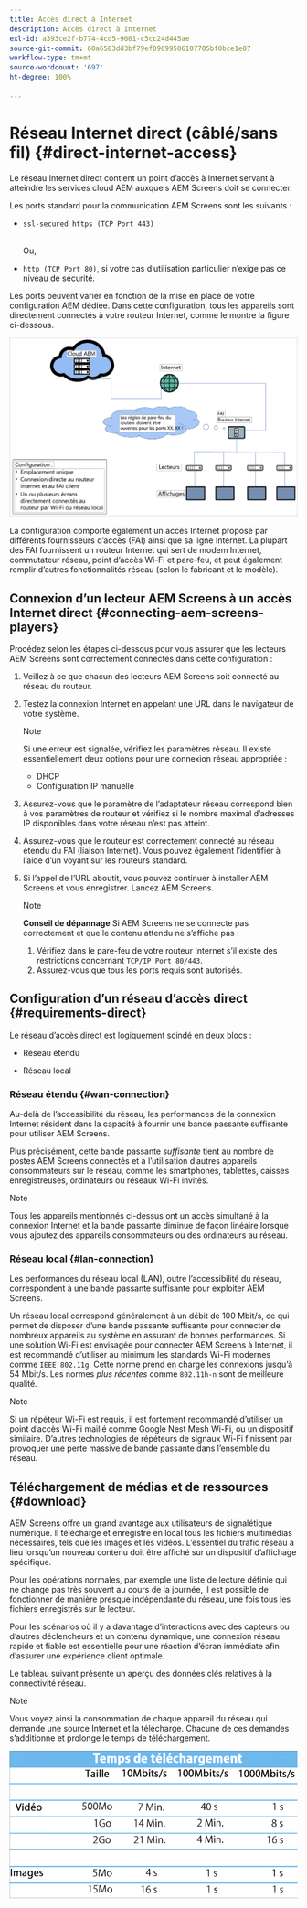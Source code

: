 ```yaml
---
title: Accès direct à Internet
description: Accès direct à Internet
exl-id: a393ce2f-b774-4cd5-9001-c5cc24d445ae
source-git-commit: 60a6583dd3bf79ef09099506107705bf0bce1e07
workflow-type: tm+mt
source-wordcount: '697'
ht-degree: 100%

---
```


# Réseau Internet direct (câblé/sans fil) {#direct-internet-access}

Le réseau Internet direct contient un point d’accès à Internet servant à atteindre les services cloud AEM auxquels AEM Screens doit se connecter.

Les ports standard pour la communication AEM Screens sont les suivants :
* `ssl-secured https (TCP Port 443)`

   <br>Ou,</br>

* `http (TCP Port 80)`, si votre cas d’utilisation particulier n’exige pas ce niveau de sécurité.

Les ports peuvent varier en fonction de la mise en place de votre configuration AEM dédiée. Dans cette configuration, tous les appareils sont directement connectés à votre routeur Internet, comme le montre la figure ci-dessous.

![](/help/assets/direct-access-2.png)

La configuration comporte également un accès Internet proposé par différents fournisseurs d’accès (FAI) ainsi que sa ligne Internet. La plupart des FAI fournissent un routeur Internet qui sert de modem Internet, commutateur réseau, point d’accès Wi-Fi et pare-feu, et peut également remplir d’autres fonctionnalités réseau (selon le fabricant et le modèle).

## Connexion d’un lecteur AEM Screens à un accès Internet direct {#connecting-aem-screens-players}

Procédez selon les étapes ci-dessous pour vous assurer que les lecteurs AEM Screens sont correctement connectés dans cette configuration :

1. Veillez à ce que chacun des lecteurs AEM Screens soit connecté au réseau du routeur.
1. Testez la connexion Internet en appelant une URL dans le navigateur de votre système.

   >[!NOTE]
   >Si une erreur est signalée, vérifiez les paramètres réseau. Il existe essentiellement deux options pour une connexion réseau appropriée :
   >* DHCP
   >* Configuration IP manuelle


1. Assurez-vous que le paramètre de l’adaptateur réseau correspond bien à vos paramètres de routeur et vérifiez si le nombre maximal d’adresses IP disponibles dans votre réseau n’est pas atteint.

1. Assurez-vous que le routeur est correctement connecté au réseau étendu du FAI (liaison Internet). Vous pouvez également l’identifier à l’aide d’un voyant sur les routeurs standard.
1. Si l’appel de l’URL aboutit, vous pouvez continuer à installer AEM Screens et vous enregistrer. Lancez AEM Screens.

   >[!NOTE]
   >**Conseil de dépannage**
   >Si AEM Screens ne se connecte pas correctement et que le contenu attendu ne s’affiche pas :
   >
   >1. Vérifiez dans le pare-feu de votre routeur Internet s’il existe des restrictions concernant `TCP/IP Port 80/443`.
   >1. Assurez-vous que tous les ports requis sont autorisés.


## Configuration d’un réseau d’accès direct {#requirements-direct}

Le réseau d’accès direct est logiquement scindé en deux blocs :

* Réseau étendu

* Réseau local

### Réseau étendu {#wan-connection}

Au-delà de l’accessibilité du réseau, les performances de la connexion Internet résident dans la capacité à fournir une bande passante suffisante pour utiliser AEM Screens.

Plus précisément, cette bande passante *suffisante* tient au nombre de postes AEM Screens connectés et à l’utilisation d’autres appareils consommateurs sur le réseau, comme les smartphones, tablettes, caisses enregistreuses, ordinateurs ou réseaux Wi-Fi invités.

>[!NOTE]
>
>Tous les appareils mentionnés ci-dessus ont un accès simultané à la connexion Internet et la bande passante diminue de façon linéaire lorsque vous ajoutez des appareils consommateurs ou des ordinateurs au réseau.

### Réseau local {#lan-connection}

Les performances du réseau local (LAN), outre l’accessibilité du réseau, correspondent à une bande passante suffisante pour exploiter AEM Screens.

Un réseau local correspond généralement à un débit de 100 Mbit/s, ce qui permet de disposer d’une bande passante suffisante pour connecter de nombreux appareils au système en assurant de bonnes performances.
Si une solution Wi-Fi est envisagée pour connecter AEM Screens à Internet, il est recommandé d’utiliser au minimum les standards Wi-Fi modernes comme `IEEE 802.11g`. Cette norme prend en charge les connexions jusqu’à 54 Mbit/s. Les normes *plus récentes* comme `802.11h-n` sont de meilleure qualité.

>[!NOTE]
>
>Si un répéteur Wi-Fi est requis, il est fortement recommandé d’utiliser un point d’accès Wi-Fi maillé comme Google Nest Mesh Wi-Fi, ou un dispositif similaire. D’autres technologies de répéteurs de signaux Wi-Fi finissent par provoquer une perte massive de bande passante dans l’ensemble du réseau.

## Téléchargement de médias et de ressources {#download}

AEM Screens offre un grand avantage aux utilisateurs de signalétique numérique. Il télécharge et enregistre en local tous les fichiers multimédias nécessaires, tels que les images et les vidéos. L’essentiel du trafic réseau a lieu lorsqu’un nouveau contenu doit être affiché sur un dispositif d’affichage spécifique.

Pour les opérations normales, par exemple une liste de lecture définie qui ne change pas très souvent au cours de la journée, il est possible de fonctionner de manière presque indépendante du réseau, une fois tous les fichiers enregistrés sur le lecteur.

Pour les scénarios où il y a davantage d’interactions avec des capteurs ou d’autres déclencheurs et un contenu dynamique, une connexion réseau rapide et fiable est essentielle pour une réaction d’écran immédiate afin d’assurer une expérience client optimale.

Le tableau suivant présente un aperçu des données clés relatives à la connectivité réseau.

>[!NOTE]
>
>Vous voyez ainsi la consommation de chaque appareil du réseau qui demande une source Internet et la télécharge. Chacune de ces demandes s’additionne et prolonge le temps de téléchargement.

![](/help/assets/download-times-direct.png)
